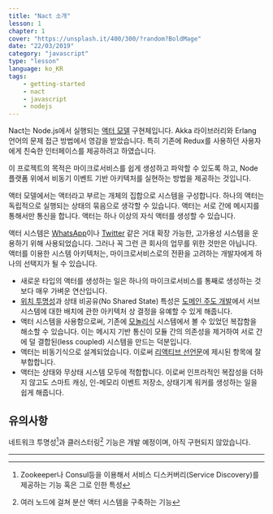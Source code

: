 ```yaml
---
title: "Nact 소개"
lesson: 1
chapter: 1
cover: "https://unsplash.it/400/300/?random?BoldMage"
date: "22/03/2019"
category: "javascript"
type: "lesson"
language: ko_KR
tags:
    - getting-started
    - nact
    - javascript
    - nodejs
---
```


Nact는 Node.js에서 실행되는 [액터 모델](https://ko.wikipedia.org/wiki/행위자_모델) 구현체입니다. Akka 라이브러리와 Erlang 언어의 문제 접근 방법에서 영감을 받았습니다. 특히 기존에 Redux를 사용하던 사용자에게 친숙한 인터페이스를 제공하려고 하였습니다.

이 프로젝트의 목적은 마이크로서비스를 쉽게 생성하고 파악할 수 있도록 하고, Node 플랫폼 위에서 비동기 이벤트 기반 아키텍처를 실현하는  방법을 제공하는 것입니다.

액터 모델에서는 액터라고 부르는 개체의 집합으로 시스템을 구성합니다. 하나의 액터는 독립적으로 실행되는 상태의 묶음으로 생각할 수 있습니다. 액터는 서로 간에 메시지를 통해서만 통신을 합니다. 액터는 하나 이상의 자식 액터를 생성할 수 있습니다.

액터 시스템은 [WhatsApp](https://www.whatsapp.com/)이나 [Twitter](https://twitter.com/) 같은 거대 확장 가능한, 고가용성 시스템을 운용하기 위해 사용되었습니다. 그러나 꼭 그런 큰 회사의 업무를 위한 것만은 아닙니다. 액터를 이용한 시스템 아키텍처는, 마이크로서비스로의 전환을 고려하는 개발자에게 하나의 선택지가 될 수 있습니다.

- 새로운 타입의 액터를 생성하는 일은 하나의 마이크로서비스를 통째로 생성하는 것보다 매우 가벼운 연산입니다.
- [위치 투명성](https://en.wikipedia.org/wiki/Location_transparency)과 상태 비공유(No Shared State) 특성은 [도메인 주도 개발](https://en.wikipedia.org/wiki/Domain-driven_design)에서 서브 시스템에 대한 배치에 관한 아키텍처 상 결정을 유예할 수 있게 해줍니다.
- 액터 시스템을 사용함으로써, 기존에 [모놀리식](https://microservices.io/patterns/monolithic.html) 시스템에서 볼 수 있었던 복잡함을 해소할 수 있습니다. 이는 메시지 기반 통신이 모듈 간의 의존성을 제거하여 서로 간에 덜 결합된(less coupled) 시스템을 만드는 덕분입니다.
- 액터는 비동기식으로 설계되었습니다. 이로써 [리액티브 선언문](https://www.reactivemanifesto.org/ko)에 제시된 항목에 잘 부합합니다.
- 액터는 상태와 무상태 시스템 모두에 적합합니다. 이로써 인프라적인 복잡성을 더하지 않고도 스마트 캐싱, 인-메모리 이벤트 저장소, 상태기계 워커를 생성하는 일을 쉽게 해줍니다.

## 유의사항

네트워크 투명성[^1]과 클러스터링[^2] 기능은 개발 예정이며, 아직 구현되지 않았습니다.

---

[^1]: Zookeeper나 Consul등을 이용해서 서비스 디스커버리(Service Discovery)를 제공하는 기능 혹은 그로 인한 특성  
[^2]: 여러 노드에 걸쳐 분산 액터 시스템을 구축하는 기능
